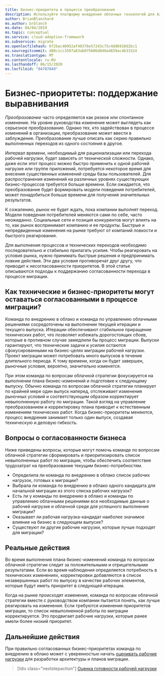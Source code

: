 ```yaml
---
title: Бизнес-приоритеты в процессе преобразования
description: Используйте платформу внедрения облачных технологий для Azure, чтобы научиться обеспечивать согласованность в бизнесе во время долгосрочного преобразования.
author: BrianBlanchard
ms.author: brblanch
ms.date: 04/04/2019
ms.topic: conceptual
ms.service: cloud-adoption-framework
ms.subservice: migrate
ms.openlocfilehash: 6f2bac40952af40376e57243c75c4dd6910d2bc1
ms.sourcegitcommit: d88c1cc3597a83ab075606d040ad659ac4b33324
ms.translationtype: MT
ms.contentlocale: ru-RU
ms.lasthandoff: 06/15/2020
ms.locfileid: "84787849"
---
```

# <a name="business-priorities-maintaining-alignment"></a>Бизнес-приоритеты: поддержание выравнивания

_Преобразование_ часто определяется как резкое или спонтанное изменение. На уровне руководства изменение может выглядеть как серьезное преобразование. Однако тех, кто задействован в процессе изменений в организации, преобразование может ввести в заблуждение. Преобразование лучше описать как серию правильно выполненных переходов из одного состояния в другое.

Интервал времени, необходимый для рационализации или перехода рабочей нагрузки, будет зависеть от технической сложности. Однако, даже если этот процесс можно быстро применить к одной рабочей нагрузке или группе приложений, потребуется некоторое время для внесения существенных изменений среды базы пользователей. Для распространения изменений на различных уровнях существующих бизнес-процессов требуется больше времени. Если ожидается, что преобразование будет формировать модели поведения потребителей, может понадобиться больше времени для получения значительных результатов.

К сожалению, рынок не будет ждать, пока компании выполнят переход. Модели поведения потребителей меняются сами по себе, часто неожиданно. Социальные сети и позиция конкурентов могут влиять на то, как рынок воспринимает компанию и ее продукты. Быстрые и непредвиденные изменения на рынке требуют от компаний ловкости и быстрого реагирования.

Для выполнения процессов и технических переходов необходимо последовательно и стабильно прилагать усилия. Чтобы реагировать на условия рынка, нужно принимать быстрые решения и предпринимать ловкие действия. Эти два условия противоречат друг другу, что приводит к несогласованности приоритетов. В этой статье описываются подходы к поддержанию согласованности перехода в процессе миграции.

## <a name="how-can-business-and-technical-priorities-stay-aligned-during-a-migration"></a>Как технические и бизнес-приоритеты могут оставаться согласованными в процессе миграции?

Команда по внедрению в облако и команда по управлению облачными решениями сосредоточены на выполнении текущей итерации и текущего выпуска. Итерации обеспечивают стабильное приращение технических работ, что позволяет избежать дорогостоящих сбоев, которые в противном случае замедлили бы процесс миграции. Выпуски гарантируют, что технические задачи и усилия остаются сфокусированными на бизнес-целях миграции рабочей нагрузки. Проект миграции может потребовать много выпусков в течение длительного периода. К тому времени, когда он будет завершен, рыночные условия, вероятно, значительно изменятся.

При этом команда по вопросам облачной стратегии фокусируется на выполнении плана бизнес-изменений и подготовке к следующему выпуску. Обычно команда по вопросам облачной стратегии планирует по крайней мере один выпуск наперед, отслеживает изменения рыночных условий и соответствующим образом корректирует невыполненную работу по миграции. Такой взгляд на управление преобразованием и корректировку плана приводит к естественным изменениям технических работ. Когда бизнес-приоритеты меняются, процесс внедрения занимает только один выпуск, создавая техническую и деловую гибкость.

## <a name="business-alignment-questions"></a>Вопросы о согласованности бизнеса

Ниже приведены вопросы, которые могут помочь команде по вопросам облачной стратегии сформировать и приоритизировать список невыполненных работ по миграции, чтобы обеспечить соответствие трудозатрат на преобразование текущим бизнес-потребностям.

- Определила ли команда по внедрению в облако список рабочих нагрузок, готовых к миграции?
- Выбрала ли команда по внедрению в облако одного кандидата для начальной миграции из этого списка рабочих нагрузок?
- Есть ли у команды по внедрению в облако и команды по управлению облачными решениями все необходимые данные о рабочей нагрузке и облачной среде для успешного выполнения миграции?
- Оказывает ли рабочая нагрузка-кандидат наиболее значимое влияние на бизнес в следующем выпуске?
- Существуют ли другие рабочие нагрузки, которые лучше подходят для миграции?

## <a name="tangible-actions"></a>Реальные действия

Во время выполнения плана бизнес-изменений команда по вопросам облачной стратегии следит за положительными и отрицательными результатами. Если во время наблюдения определяется потребность в технических изменениях, корректировки добавляются в список незавершенных работ по выпуску в качестве рабочих элементов, которые будут иметь приоритет в следующей итерации.

Когда на рынке происходят изменения, команда по вопросам облачной стратегии вместе с руководством компании пытается понять, как лучше реагировать на изменения. Если требуются изменения приоритетов миграции, то список невыполненной работы по миграции корректируется. Это продвигает рабочие нагрузки, которые ранее имели более низкий приоритет.

## <a name="next-steps"></a>Дальнейшие действия

При правильно согласованных бизнес-приоритетах команда по внедрению в облако может с уверенностью начать [оценивать рабочие нагрузки](./evaluate.md) для разработки архитектуры и планов миграции.

> [!div class="nextstepaction"]
> [Оценка готовности рабочей нагрузки](./evaluate.md)
